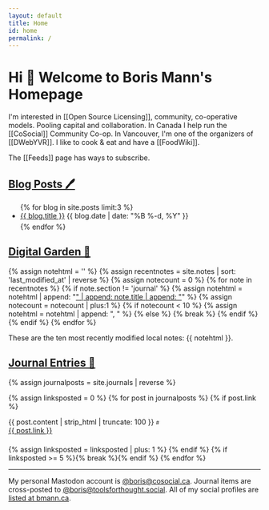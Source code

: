 ```yaml
---
layout: default
title: Home
id: home
permalink: /
---
```

<style>
  .callout {padding: 0.25em 0.25em 1em 1em; background: #f5f7ff; border-radius: 25px;}
  .wrapper {
    max-width: 46em;
  }

  a.journal-link {
    all: unset;
    cursor: pointer;
  }
  a.journal-link::after {
    all: unset;
  }

</style>
# Hi 👋 Welcome to Boris Mann's Homepage

I'm interested in [[Open Source Licensing]], community, co-operative models. Pooling capital and collaboration. In Canada I help run the [[CoSocial]] Community Co-op. In Vancouver, I'm one of the organizers of [[DWebYVR]]. I like to cook & eat and have a [[FoodWiki]].

The [[Feeds]] page has ways to subscribe.
## [Blog Posts 🖊](../blog/)

  <ul>
    {% for blog in site.posts limit:3 %}
      <li class="blog-entry" style="margin-bottom: 5px;">
        <a class="internal-link" href="..{{ blog.url }}">{{ blog.title }}</a> <time datetime="blog.date | date_to_xmlschema">{{ blog.date | date: "%B %-d, %Y" }}</time>
      </li>
    {% endfor %}
  </ul>

## [Digital Garden 🌱](../notes/)

{% assign notehtml = '' %}
{% assign recentnotes = site.notes | sort: 'last_modified_at' | reverse %}
{% assign notecount = 0 %}
{% for note in recentnotes %}
  {% if note.section != 'journal' %}
    {% assign notehtml = notehtml | append: "<a class='internal-link' href='" | append: note.url | append: "'>" | append: note.title | append: "</a>" %}
    {% assign notecount = notecount | plus:1 %}
    {% if notecount < 10 %}
      {% assign notehtml = notehtml | append: ", " %}
    {% else %}
      {% break %}
    {% endif %}
  {% endif %}
{% endfor %}

These are the ten most recently modified local notes: {{ notehtml }}.

## [Journal Entries 📓](../journal/)

{% assign journalposts = site.journals | reverse %}

  {% assign linksposted = 0 %}
  {% for post in journalposts %}
    {% if post.link %}
<p style="padding-bottom: 0.5em;">{{ post.content | strip_html | truncate: 100 }}&nbsp;<a href="{{ post.url }}" class="journal-link" style="font-size: x-small">#</a><br /><a href="{{ post.link }}">{{ post.link }}</a></p>
    {% assign linksposted = linksposted | plus: 1 %}
    {% endif %}
  {% if linksposted >= 5 %}{% break %}{% endif %}
{% endfor %}

<hr />

My personal Mastodon account is <a href="https://cosocial.ca/@boris" rel="me">@boris@cosocial.ca</a>. Journal items are cross-posted to <a href="https://toolsforthought.social/@boris" rel="me">@boris@toolsforthought.social</a>. All of my social profiles are [listed at bmann.ca](https://bmann.ca).
